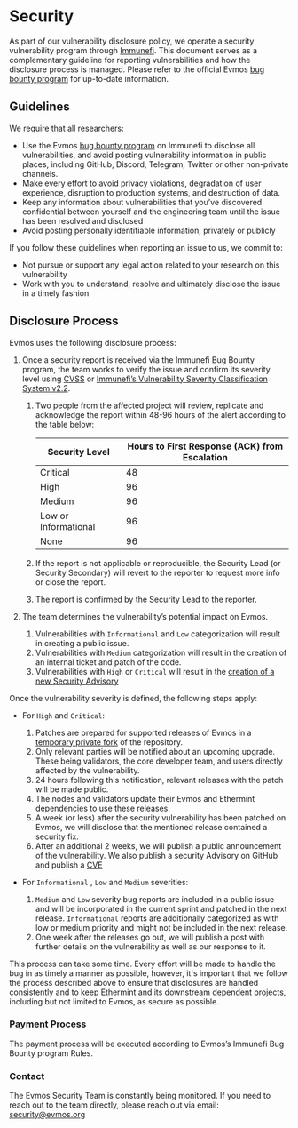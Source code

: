 # Security

As part of our vulnerability disclosure policy,
we operate a security vulnerability program through [Immunefi](https://immunefi.com/).
This document serves as a complementary guideline for reporting vulnerabilities
and how the disclosure process is managed.
Please refer to the official Evmos [bug bounty program](https://immunefi.com/bounty/evmos/)
for up-to-date information.

## Guidelines

We require that all researchers:

- Use the Evmos [bug bounty program](https://immunefi.com/bounty/evmos/) on Immunefi to disclose all vulnerabilities,
  and avoid posting vulnerability information in public places,
  including GitHub, Discord, Telegram, Twitter or other non-private channels.
- Make every effort to avoid privacy violations, degradation of user experience, disruption to production systems,
  and destruction of data.
- Keep any information about vulnerabilities that you’ve discovered
  confidential between yourself and the engineering team
  until the issue has been resolved and disclosed
- Avoid posting personally identifiable information, privately or publicly

If you follow these guidelines when reporting an issue to us, we commit to:

- Not pursue or support any legal action related to your research on this vulnerability
- Work with you to understand, resolve and ultimately disclose the issue in a timely fashion

## Disclosure Process

Evmos uses the following disclosure process:

1. Once a security report is received via the Immunefi Bug Bounty program,
the team works to verify the issue and confirm its severity level using [CVSS](https://nvd.nist.gov/vuln-metrics/cvss)
or [Immunefi’s Vulnerability Severity Classification System v2.2](https://immunefi.com/immunefi-vulnerability-severity-classification-system-v2-2/).

    1. Two people from the affected project will review, replicate and acknowledge the report
       within 48-96 hours of the alert according to the table below:
   
        | Security Level       | Hours to First Response (ACK) from Escalation |
        | -------------------- | --------------------------------------------- |
        | Critical             | 48                                            |
        | High                 | 96                                            |
        | Medium               | 96                                            |
        | Low or Informational | 96                                            |
        | None                 | 96                                            |

    2. If the report is not applicable or reproducible,
       the Security Lead (or Security Secondary) will revert to the reporter to request more info or close the report.
    3. The report is confirmed by the Security Lead to the reporter.
   
2. The team determines the vulnerability’s potential impact on Evmos.

    1. Vulnerabilities with `Informational` and `Low` categorization will result in creating a public issue.
    2. Vulnerabilities with `Medium` categorization will result
       in the creation of an internal ticket and patch of the code.
    3. Vulnerabilities with `High` or `Critical` will result in the [creation of a new Security Advisory](https://docs.github.com/en/code-security/repository-security-advisories/creating-a-repository-security-advisory)

Once the vulnerability severity is defined, the following steps apply:

- For `High` and `Critical`:
    1. Patches are prepared for supported releases of Evmos in a
       [temporary private fork](https://docs.github.com/en/code-security/repository-security-advisories/collaborating-in-a-temporary-private-fork-to-resolve-a-repository-security-vulnerability) of the repository.
    2. Only relevant parties will be notified about an upcoming upgrade.
       These being validators, the core developer team, and users directly affected by the vulnerability.
    3. 24 hours following this notification, relevant releases with the patch will be made public.
    4. The nodes and validators update their Evmos and Ethermint dependencies to use these releases.
    5. A week (or less) after the security vulnerability has been patched on Evmos,
       we will disclose that the mentioned release contained a security fix.
    6. After an additional 2 weeks, we will publish a public announcement of the vulnerability.
       We also publish a security Advisory on GitHub and publish a
       [CVE](https://en.wikipedia.org/wiki/Common_Vulnerabilities_and_Exposures)

- For `Informational` , `Low` and `Medium` severities:
    1. `Medium` and `Low` severity bug reports are included in a public issue
       and will be incorporated in the current sprint and patched in the next release.
       `Informational` reports are additionally categorized as with low or medium priority
       and might not be included in the next release.
    2. One week after the releases go out, we will publish a post
       with further details on the vulnerability as well as our response to it.

This process can take some time.
Every effort will be made to handle the bug in as timely a manner as possible,
however, it's important that we follow the process described above
to ensure that disclosures are handled consistently
and to keep Ethermint and its downstream dependent projects,
including but not limited to Evmos,
as secure as possible.

### Payment Process

The payment process will be executed according to Evmos’s Immunefi Bug Bounty program Rules.

### Contact

The Evmos Security Team is constantly being monitored.
If you need to reach out to the team directly,
please reach out via email: [security@evmos.org](mailto:security@evmos.org)
